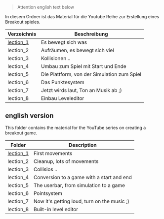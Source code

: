 > Attention english text below

In diesem Ordner ist das Material für die Youtube Reihe zur Erstellung eines Breakout spieles.

| Verzeichnis | Beschreibung |
| --- | --- |
| [lection_1](lection_1/Readme.md) | Es bewegt sich was |
| lection_2 | Aufräumen, es bewegt sich viel |
| lection_3 | Kollisionen .. |
| lection_4 | Umbau zum Spiel mit Start und Ende |
| lection_5 | Die Plattform, von der Simulation zum Spiel |
| lection_6 | Das Punktesystem |
| lection_7 | Jetzt wirds laut, Ton an Musik ab ;) |
| lection_8 | Einbau Leveleditor |

## english version

This folder contains the material for the YouTube series on creating a breakout game.


| Folder | Description |
| --- | --- |
| [lection_1](lection_1/Readme.md) | First movements |
| lection_2 | Cleanup, lots of movements |
| lection_3 | Collisios .. |
| lection_4 | Conversion to a game with a start and end |
| lection_5 | The userbar, from simulation to a game |
| lection_6 | Pointsystem |
| lection_7 | Now it's getting loud, turn on the music ;) |
| lection_8 | Built-in level editor |
